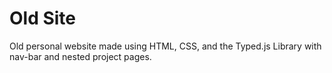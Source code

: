 # Old Site

Old personal website made using HTML, CSS, and the Typed.js Library with nav-bar and nested project pages.
